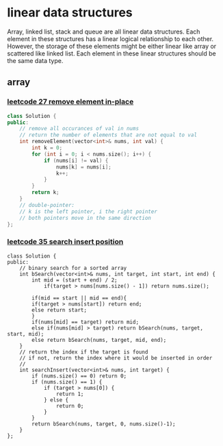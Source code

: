 # linear data structures

Array, linked list, stack and queue are all linear data structures. Each element in these structures has a linear logical relationship to each other. However, the storage of these elements might be either linear like array or scattered like linked list. Each element in these linear structures should be the same data type.

## array

### [leetcode 27 remove element in-place](https://leetcode.com/problems/remove-element/)

```C++
class Solution {
public:
    // remove all occurances of val in nums
    // return the number of elements that are not equal to val
    int removeElement(vector<int>& nums, int val) {
        int k = 0;
        for (int i = 0; i < nums.size(); i++) {
            if (nums[i] != val) {
                nums[k] = nums[i];
                k++;
            }
        }
        return k;
    }
    // double-pointer: 
    // k is the left pointer, i the right pointer
    // both pointers move in the same direction
};
```

### [leetcode 35 search insert position](https://leetcode.com/problems/search-insert-position/)

```
class Solution {
public:
    // binary search for a sorted array
    int bSearch(vector<int>& nums, int target, int start, int end) {
        int mid = (start + end) / 2;
            if(target > nums[nums.size() - 1]) return nums.size();

 	    if(mid == start || mid == end){
 		if(target > nums[start]) return end;
 		else return start;
 	    }
 	    if(nums[mid] == target) return mid;
 	    else if(nums[mid] > target) return bSearch(nums, target, start, mid);
 	    else return bSearch(nums, target, mid, end);
    }
    // return the index if the target is found
    // if not, return the index where it would be inserted in order
    //
    int searchInsert(vector<int>& nums, int target) {
        if (nums.size() == 0) return 0;
        if (nums.size() == 1) {
            if (target > nums[0]) {
                return 1;
            } else {
                return 0;
            }
        }
        return bSearch(nums, target, 0, nums.size()-1);
    }
};
```

